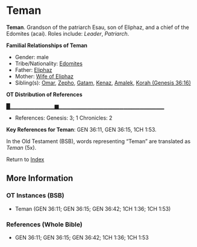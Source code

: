 # Teman
**Teman**. 
Grandson of the patriarch Esau, son of Eliphaz, and a chief of the Edomites (acai). 
Roles include: 
_Leader_, _Patriarch_. 




**Familial Relationships of Teman**


* Gender: male
* Tribe/Nationality: [Edomites](../../../groups/md/acai/Edom.md)
* Father: [Eliphaz](Eliphaz.md)
* Mother: [Wife of Eliphaz](WifeOfEliphaz.md)
* Sibling(s): [Omar](Omar.md), [Zepho](Zepho.md), [Gatam](Gatam.md), [Kenaz](Kenaz.md), [Amalek](Amalek.md), [Korah (Genesis 36:16)](Korah.2.md)


**OT Distribution of References**

█▁▁▁▁▁▁▁▁▁▁▁▆▁▁▁▁▁▁▁▁▁▁▁▁▁▁▁▁▁▁▁▁▁▁▁▁▁▁
* References: Genesis: 3; 1 Chronicles: 2



**Key References for Teman**: 
GEN 36:11, GEN 36:15, 1CH 1:53. 


In the Old Testament (BSB), words representing “Teman” are translated as 
*Teman* (5x). 




Return to [Index](00-Index.md)

## More Information

### OT Instances (BSB)

* Teman (GEN 36:11; GEN 36:15; GEN 36:42; 1CH 1:36; 1CH 1:53)



### References (Whole Bible)

* GEN 36:11; GEN 36:15; GEN 36:42; 1CH 1:36; 1CH 1:53



